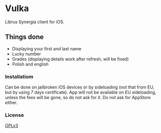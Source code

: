 # Vulka
Librus Synergia client for iOS.

## Things done
- Displaying your first and last name
- Lucky number
- Grades (displaying details work after refresh, will be fixed)
- Polish and english

### Installatiom
Can be done on jailbroken iOS devices or by sideloading (not that from EU, but by using 7 days certificate).
App will not be available on EU sideloading, unless the fees will be gone, so do not ask for it.
Do not ask for AppStore either.

### License
[GPLv3](LICENSE)
